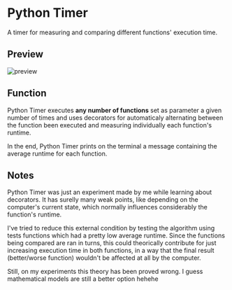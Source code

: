 # Python Timer
A timer for measuring and comparing different functions' execution time.

## Preview

![preview](https://github.com/GermainPereira/python_timer/blob/master/2020-06-13-preview-python-timer.gif?raw=true)

## Function

Python Timer executes **any number of functions** set as parameter a given number of times and uses decorators for automaticaly alternating between the function been executed and measuring individually each function's runtime. 

In the end, Python Timer prints on the terminal a message containing the average runtime for each function.

## Notes
Python Timer was just an experiment made by me while learning about decorators. It has surelly many weak points, like depending on the computer's current state, which normally influences considerably the function's runtime.  

I've tried to reduce this external condition by testing the algorithm using tests functions which had a pretty low average runtime. Since the functions being compared are ran in turns, this could theorically contribute for just increasing execution time in both functions, in a way that the final result (better/worse function) wouldn't be affected at all by the computer. 

Still, on my experiments this theory has been proved wrong. I guess mathematical models are still a better option hehehe
